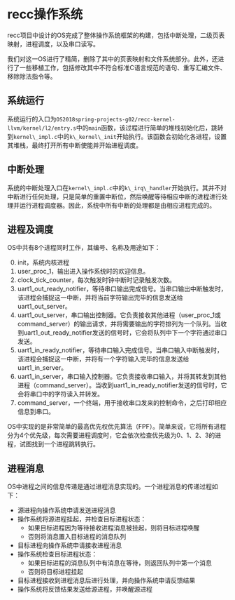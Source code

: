 # recc操作系统

recc项目中设计的OS完成了整体操作系统框架的构建，包括中断处理，二级页表映射，进程调度，以及串口读写。

我们对这一OS进行了精简，删除了其中的页表映射和文件系统部分。此外，还进行了一些移植工作，包括修改其中不符合标准C语言规范的语句、重写汇编文件、移除除法指令等。

## 系统运行

系统运行的入口为`OS2018spring-projects-g02/recc-kernel-llvm/kernel/l2/entry.s`中的`main`函数，该过程进行简单的堆栈初始化后，跳转到`kernel\_impl.c`中的`k\_kernel\_init`开始执行。该函数会初始化各进程，设置其堆栈，最终打开所有中断使能并开始进程调度。

## 中断处理

系统的中断处理入口在`kernel\_impl.c`中的`k\_irq\_handler`开始执行。其并不对中断进行任何处理，只是简单的重置中断位，然后唤醒等待相应中断的进程进行处理并运行进程调度器。因此，系统中所有中断的处理都是由相应进程完成的。

## 进程及调度

OS中共有8个进程同时工作，其编号、名称及用途如下：

0. init，系统内核进程
1. user\_proc\_1，输出进入操作系统时的欢迎信息。
2. clock\_tick\_counter，每次触发时钟中断时记录触发次数。
3. uart1\_out\_ready\_notifier，等待串口输出完成信号。当串口输出中断触发时，该进程会捕捉这一中断，并将当前字符输出完毕的信息发送给uart1\_out\_server。
4. uart1\_out\_server，串口输出控制器。它负责接收其他进程（user\_proc\_1或command\_server）的输出请求，并将需要输出的字符排列为一个队列。当收到uart1\_out\_ready\_notifier发送的信号时，它会将队列中下一个字符通过串口发送。
5. uart1\_in\_ready\_notifier，等待串口输入完成信号。当串口输入中断触发时，该进程会捕捉这一中断，并将有一个字符输入完毕的信息发送给uart1\_in\_server。
6. uart1\_in\_server，串口输入控制器。它负责接收串口输入，并将其转发到其他进程（command\_server）。当收到uart1\_in\_ready\_notifier发送的信号时，它会将串口中的字符读入并转发。
7. command\_server，一个终端，用于接收串口发来的控制命令，之后打印相应信息到串口。

OS中实现的是非常简单的最高优先权优先算法（FPF）。简单来说，它将所有进程分为4个优先级，每次需要进程调度时，它会依次检查优先级为0、1、2、3的进程，试图找到一个进程跳转执行。

## 进程消息

OS中进程之间的信息传递是通过进程消息实现的。一个进程消息的传递过程如下：

- 源进程向操作系统申请发送进程消息
- 操作系统将源进程挂起，并检查目标进程状态：
  - 如果目标进程因为等待接收进程消息被挂起，则将目标进程唤醒
  - 否则将消息置入目标进程的消息队列
- 目标进程向操作系统申请接收进程消息
- 操作系统检查目标进程状态：
  - 如果目标进程的消息队列中有消息在等待，则返回队列中第一个消息
  - 否则将目标进程挂起
- 目标进程接收到进程消息后进行处理，并向操作系统申请反馈结果
- 操作系统将反馈结果发送给源进程，并唤醒源进程

